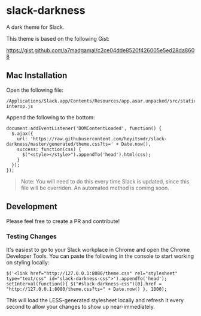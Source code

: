 # slack-darkness
A dark theme for Slack.

This theme is based on the following Gist:

https://gist.github.com/a7madgamal/c2ce04dde8520f426005e5ed28da8608

## Mac Installation

Open the following file:

```
/Applications/Slack.app/Contents/Resources/app.asar.unpacked/src/static/ssb-interop.js
```

Append the following to the bottom:

```
document.addEventListener('DOMContentLoaded', function() {
  $.ajax({
    url: 'https://raw.githubusercontent.com/heyitsmdr/slack-darkness/master/generated/theme.css?ts=' + Date.now(),
    success: function(css) {
      $("<style></style>").appendTo('head').html(css);
    }
  });
});
```

> Note: You will need to do this every time Slack is updated, since this file will be overriden.
> An automated method is coming soon.

## Development

Please feel free to create a PR and contribute!

### Testing Changes

It's easiest to go to your Slack workplace in Chrome and open the Chrome 
Developer Tools. You can paste the following in the console to start working on styling locally:

```
$('<link href="http://127.0.0.1:8080/theme.css" rel="stylesheet" type="text/css" id="slack-darkness-css">').appendTo('head');
setInterval(function(){ $("#slack-darkness-css")[0].href = "http://127.0.0.1:8080/theme.css?ts=" + Date.now() }, 1000);
```

This will load the LESS-generated stylesheet locally and refresh it every second to allow your changes to show up near-immediately.
